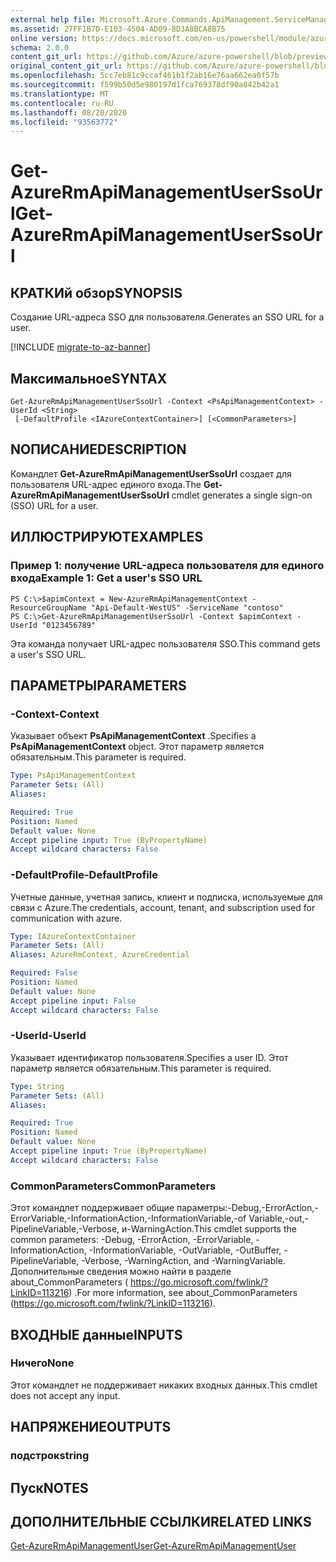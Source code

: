 ```yaml
---
external help file: Microsoft.Azure.Commands.ApiManagement.ServiceManagement.dll-Help.xml
ms.assetid: 27FF1B7D-E103-4504-AD09-8D3A8BCA8B75
online version: https://docs.microsoft.com/en-us/powershell/module/azurerm.apimanagement/get-azurermapimanagementuserssourl
schema: 2.0.0
content_git_url: https://github.com/Azure/azure-powershell/blob/preview/src/ResourceManager/ApiManagement/Commands.ApiManagement/help/Get-AzureRmApiManagementUserSsoUrl.md
original_content_git_url: https://github.com/Azure/azure-powershell/blob/preview/src/ResourceManager/ApiManagement/Commands.ApiManagement/help/Get-AzureRmApiManagementUserSsoUrl.md
ms.openlocfilehash: 5cc7eb81c9ccaf461b1f2ab16e76aa662ea0f57b
ms.sourcegitcommit: f599b50d5e980197d1fca769378df90a842b42a1
ms.translationtype: MT
ms.contentlocale: ru-RU
ms.lasthandoff: 08/20/2020
ms.locfileid: "93563772"
---
```

# <span data-ttu-id="ce039-101">Get-AzureRmApiManagementUserSsoUrl</span><span class="sxs-lookup"><span data-stu-id="ce039-101">Get-AzureRmApiManagementUserSsoUrl</span></span>

## <span data-ttu-id="ce039-102">КРАТКИй обзор</span><span class="sxs-lookup"><span data-stu-id="ce039-102">SYNOPSIS</span></span>
<span data-ttu-id="ce039-103">Создание URL-адреса SSO для пользователя.</span><span class="sxs-lookup"><span data-stu-id="ce039-103">Generates an SSO URL for a user.</span></span>

[!INCLUDE [migrate-to-az-banner](../../includes/migrate-to-az-banner.md)]

## <span data-ttu-id="ce039-104">Максимальное</span><span class="sxs-lookup"><span data-stu-id="ce039-104">SYNTAX</span></span>

```
Get-AzureRmApiManagementUserSsoUrl -Context <PsApiManagementContext> -UserId <String>
 [-DefaultProfile <IAzureContextContainer>] [<CommonParameters>]
```

## <span data-ttu-id="ce039-105">NОПИСАНИЕ</span><span class="sxs-lookup"><span data-stu-id="ce039-105">DESCRIPTION</span></span>
<span data-ttu-id="ce039-106">Командлет **Get-AzureRmApiManagementUserSsoUrl** создает для пользователя URL-адрес единого входа.</span><span class="sxs-lookup"><span data-stu-id="ce039-106">The **Get-AzureRmApiManagementUserSsoUrl** cmdlet generates a single sign-on (SSO) URL for a user.</span></span>

## <span data-ttu-id="ce039-107">ИЛЛЮСТРИРУЮТ</span><span class="sxs-lookup"><span data-stu-id="ce039-107">EXAMPLES</span></span>

### <span data-ttu-id="ce039-108">Пример 1: получение URL-адреса пользователя для единого входа</span><span class="sxs-lookup"><span data-stu-id="ce039-108">Example 1: Get a user's SSO URL</span></span>
```
PS C:\>$apimContext = New-AzureRmApiManagementContext -ResourceGroupName "Api-Default-WestUS" -ServiceName "contoso"
PS C:\>Get-AzureRmApiManagementUserSsoUrl -Context $apimContext -UserId "0123456789"
```

<span data-ttu-id="ce039-109">Эта команда получает URL-адрес пользователя SSO.</span><span class="sxs-lookup"><span data-stu-id="ce039-109">This command gets a user's SSO URL.</span></span>

## <span data-ttu-id="ce039-110">ПАРАМЕТРЫ</span><span class="sxs-lookup"><span data-stu-id="ce039-110">PARAMETERS</span></span>

### <span data-ttu-id="ce039-111">-Context</span><span class="sxs-lookup"><span data-stu-id="ce039-111">-Context</span></span>
<span data-ttu-id="ce039-112">Указывает объект **PsApiManagementContext** .</span><span class="sxs-lookup"><span data-stu-id="ce039-112">Specifies a **PsApiManagementContext** object.</span></span>
<span data-ttu-id="ce039-113">Этот параметр является обязательным.</span><span class="sxs-lookup"><span data-stu-id="ce039-113">This parameter is required.</span></span>

```yaml
Type: PsApiManagementContext
Parameter Sets: (All)
Aliases: 

Required: True
Position: Named
Default value: None
Accept pipeline input: True (ByPropertyName)
Accept wildcard characters: False
```

### <span data-ttu-id="ce039-114">-DefaultProfile</span><span class="sxs-lookup"><span data-stu-id="ce039-114">-DefaultProfile</span></span>
<span data-ttu-id="ce039-115">Учетные данные, учетная запись, клиент и подписка, используемые для связи с Azure.</span><span class="sxs-lookup"><span data-stu-id="ce039-115">The credentials, account, tenant, and subscription used for communication with azure.</span></span>

```yaml
Type: IAzureContextContainer
Parameter Sets: (All)
Aliases: AzureRmContext, AzureCredential

Required: False
Position: Named
Default value: None
Accept pipeline input: False
Accept wildcard characters: False
```

### <span data-ttu-id="ce039-116">-UserId</span><span class="sxs-lookup"><span data-stu-id="ce039-116">-UserId</span></span>
<span data-ttu-id="ce039-117">Указывает идентификатор пользователя.</span><span class="sxs-lookup"><span data-stu-id="ce039-117">Specifies a user ID.</span></span>
<span data-ttu-id="ce039-118">Этот параметр является обязательным.</span><span class="sxs-lookup"><span data-stu-id="ce039-118">This parameter is required.</span></span>

```yaml
Type: String
Parameter Sets: (All)
Aliases: 

Required: True
Position: Named
Default value: None
Accept pipeline input: True (ByPropertyName)
Accept wildcard characters: False
```

### <span data-ttu-id="ce039-119">CommonParameters</span><span class="sxs-lookup"><span data-stu-id="ce039-119">CommonParameters</span></span>
<span data-ttu-id="ce039-120">Этот командлет поддерживает общие параметры:-Debug,-ErrorAction,-ErrorVariable,-InformationAction,-InformationVariable,-of Variable,-out,-PipelineVariable,-Verbose, и-WarningAction.</span><span class="sxs-lookup"><span data-stu-id="ce039-120">This cmdlet supports the common parameters: -Debug, -ErrorAction, -ErrorVariable, -InformationAction, -InformationVariable, -OutVariable, -OutBuffer, -PipelineVariable, -Verbose, -WarningAction, and -WarningVariable.</span></span> <span data-ttu-id="ce039-121">Дополнительные сведения можно найти в разделе about_CommonParameters ( https://go.microsoft.com/fwlink/?LinkID=113216) .</span><span class="sxs-lookup"><span data-stu-id="ce039-121">For more information, see about_CommonParameters (https://go.microsoft.com/fwlink/?LinkID=113216).</span></span>

## <span data-ttu-id="ce039-122">ВХОДНЫЕ данные</span><span class="sxs-lookup"><span data-stu-id="ce039-122">INPUTS</span></span>

### <span data-ttu-id="ce039-123">Ничего</span><span class="sxs-lookup"><span data-stu-id="ce039-123">None</span></span>
<span data-ttu-id="ce039-124">Этот командлет не поддерживает никаких входных данных.</span><span class="sxs-lookup"><span data-stu-id="ce039-124">This cmdlet does not accept any input.</span></span>

## <span data-ttu-id="ce039-125">НАПРЯЖЕНИЕ</span><span class="sxs-lookup"><span data-stu-id="ce039-125">OUTPUTS</span></span>

### <span data-ttu-id="ce039-126">подстрок</span><span class="sxs-lookup"><span data-stu-id="ce039-126">string</span></span>

## <span data-ttu-id="ce039-127">Пуск</span><span class="sxs-lookup"><span data-stu-id="ce039-127">NOTES</span></span>

## <span data-ttu-id="ce039-128">ДОПОЛНИТЕЛЬНЫЕ ССЫЛКИ</span><span class="sxs-lookup"><span data-stu-id="ce039-128">RELATED LINKS</span></span>

[<span data-ttu-id="ce039-129">Get-AzureRmApiManagementUser</span><span class="sxs-lookup"><span data-stu-id="ce039-129">Get-AzureRmApiManagementUser</span></span>](./Get-AzureRmApiManagementUser.md)


